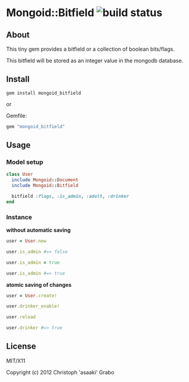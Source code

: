 # Mongoid::Bitfield  ![build status](http://travis-ci.org/asaaki/mongoid_bitfield.png)

## About

This tiny gem provides a bitfield or a collection of boolean bits/flags.

This bitfield will be stored as an integer value in the mongodb database.

## Install

```shell
gem install mongoid_bitfield
```

or

Gemfile:

```ruby
gem "mongoid_bitfield"
```

## Usage

### Model setup

```ruby
class User
  include Mongoid::Document
  include Mongoid::Bitfield

  bitfield :flags, :is_admin, :adult, :drinker
end
```

### Instance

**without automatic saving**

```ruby
user = User.new

user.is_admin #=> false

user.is_admin = true

user.is_admin #=> true
```

**atomic saving of changes**

```ruby
user = User.create!

user.drinker_enable!

user.reload

user.drinker #=> true
```

## License

MIT/X11

Copyright (c) 2012 Christoph 'asaaki' Grabo